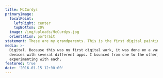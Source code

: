 ```yaml
---
title: McCurdys
primaryImage:
  focalPoint:
    leftRight: center
    topBottom: 20%
  image: /img/uploads/McCurdys.jpg
  orientation: portrait
statement: These are my grandparents. This is the first digital painting I did.
media: >-
  Digital. Because this was my first digital work, it was done on a variety of
  devices with several different apps. I bounced from one to the other,
  experimenting with each.
featured: true
date: '2016-01-15 12:00:00'
---
```


